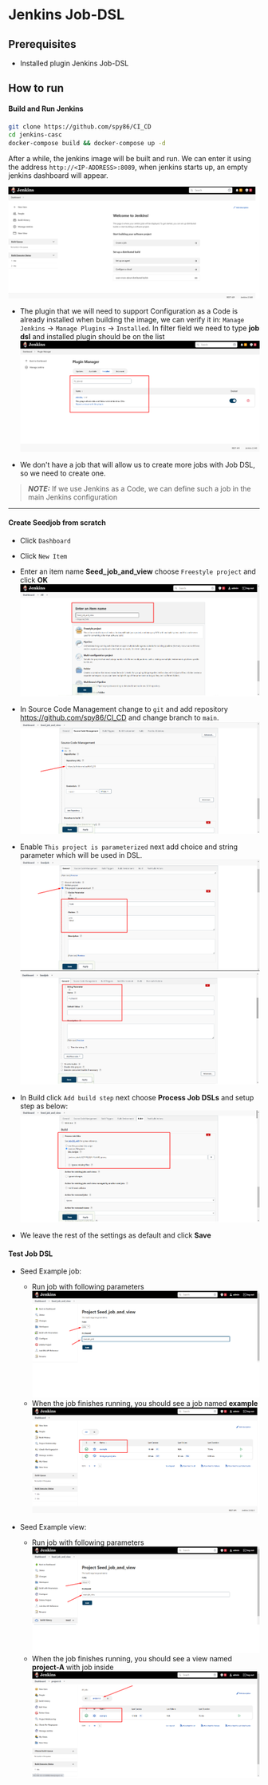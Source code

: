 # Jenkins Job-DSL

## Prerequisites
* Installed plugin Jenkins Job-DSL

## How to run

#### Build and Run Jenkins 
```bash
git clone https://github.com/spy86/CI_CD
cd jenkins-casc
docker-compose build && docker-compose up -d
```
After a while, the jenkins image will be built and run. We can enter it using the address `http://<IP-ADDRESS>:8089`, when jenkins starts up, an empty jenkins dashboard will appear.

![alt text](/images/build15.png "")

* The plugin that we will need to support Configuration as a Code is already installed when building the image, we can verify it in: `Manage Jenkins` -> `Manage Plugins` -> `Installed`. In filter field we need to type **job dsl** and installed plugin should be on the list
![alt text](/images/build23.png "")

* We don't have a job that will allow us to create more jobs with Job DSL, so we need to create one.

> **_NOTE:_** If we use Jenkins as a Code, we can define such a job in the main Jenkins configuration

---
#### Create Seedjob from scratch

* Click `Dashboard`

* Click `New Item`

* Enter an item name **Seed_job_and_view** choose `Freestyle project` and click **OK**
![alt text](/images/build24.png "")

* In Source Code Management change to `git` and add repository https://github.com/spy86/CI_CD and change branch to `main`.
![alt text](/images/build28.png "")

* Enable `This project is parameterized` next add choice and string parameter which will be used in DSL.
![alt text](/images/build25.png "")
![alt text](/images/build26.png "")

* In Build click `Add build step` next choose **Process Job DSLs** and setup step as below:
![alt text](/images/build27.png "")

* We leave the rest of the settings as default and click **Save**

#### Test Job DSL

* Seed Example job:
  * Run job with following parameters
![alt text](/images/build29.png "")
  * When the job finishes running, you should see a job named **example**
![alt text](/images/build31.png "")

* Seed Example view:
  * Run job with following parameters
![alt text](/images/build30.png "")
  * When the job finishes running, you should see a view named **project-A** with job inside
  ![alt text](/images/build32.png "")